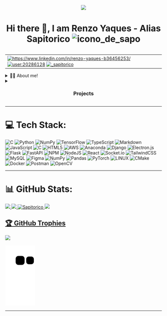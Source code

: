 <div id="header" align="center">

![](https://user-images.githubusercontent.com/105575956/198360498-3e32cd6c-8c3f-4b38-be27-b696378140b6.gif)

<h1 class="page_title" align="center">Hi there 👋, I am Renzo Yaques - Alias Sapitorico <img
            src="https://encrypted-tbn0.gstatic.com/images?q=tbn:ANd9GcQMcS0K8idNvrOKgP5sH-_q4BKi3lkCyVSeag&usqp=CAU"
            alt="icono_de_sapo" style="width:20px;height:20px;"></h1>
</div>

<table align="right">
    <tr>
        <td>
            <a href="https://www.linkedin.com/in/renzo-yaques-b36456253/" target="blank"><img align="center"
                                                                                              src="https://raw.githubusercontent.com/rahuldkjain/github-profile-readme-generator/master/src/images/icons/Social/linked-in-alt.svg"
                                                                                              alt="https://www.linkedin.com/in/renzo-yaques-b36456253/"
                                                                                              height="20"
                                                                                              width="30"/></a>
            <a href="https://stackoverflow.com/users/20286128/sapitorico" target="blank"><img align="center"
                                                                                              src="https://raw.githubusercontent.com/rahuldkjain/github-profile-readme-generator/master/src/images/icons/Social/stack-overflow.svg"
                                                                                              alt="user:20286128"
                                                                                              height="20"
                                                                                              width="30"/></a>
            <a href="https://instagram.com/_sapitorico" target="blank"><img align="center"
                                                                            src="https://raw.githubusercontent.com/rahuldkjain/github-profile-readme-generator/master/src/images/icons/Social/instagram.svg"
                                                                            alt="_sapitorico" height="20"
                                                                            width="30"/></a>
        </td>
    </tr>
</table>

<details>
    <summary>👨‍💻 About me!</summary>

 ### ¡¡¡¡I'm a back-end developer and machine learning developer 🦾🤖🦿🖥️🧠👾!!!!
- 🔭 I am currently looking for work as a developer, and in the process of developing for my own projects.
- 📫 How to reach me **renzoyaques@gmail.com**
</details>

<details>
    <summary><h3 align="center">Projects</h3></summary>

[![Readme Card](https://github-readme-stats.vercel.app/api/pin/?username=Sapitorico&repo=holbertonschool-simple_shell)](https://github.com/Sapitorico/holbertonschool-simple_shell)

[![Readme Card](https://github-readme-stats.vercel.app/api/pin/?username=Sapitorico&repo=holbertonschool-printf)](https://github.com/Sapitorico/holbertonschool-printf)

</details>    

 ---

# 💻 Tech Stack:
![C](https://img.shields.io/badge/c-%2300599C.svg?style=for-the-badge&logo=c&logoColor=white)
![Python](https://img.shields.io/badge/python-3670A0?style=for-the-badge&logo=python&logoColor=ffdd54)
![NumPy](https://img.shields.io/badge/numpy-%23013243.svg?style=for-the-badge&logo=numpy&logoColor=white)
![TensorFlow](https://img.shields.io/badge/TensorFlow-%23FF6F00.svg?style=for-the-badge&logo=TensorFlow&logoColor=white)
![TypeScript](https://img.shields.io/badge/typescript-%23007ACC.svg?style=for-the-badge&logo=typescript&logoColor=white)
![Markdown](https://img.shields.io/badge/markdown-%23000000.svg?style=for-the-badge&logo=markdown&logoColor=white)
![JavaScript](https://img.shields.io/badge/javascript-%23323330.svg?style=for-the-badge&logo=javascript&logoColor=%23F7DF1E)
![C](https://img.shields.io/badge/c-%2300599C.svg?style=for-the-badge&logo=c&logoColor=white)
![HTML5](https://img.shields.io/badge/html5-%23E34F26.svg?style=for-the-badge&logo=html5&logoColor=white)
![AWS](https://img.shields.io/badge/AWS-%23FF9900.svg?style=for-the-badge&logo=amazon-aws&logoColor=white)
![Anaconda](https://img.shields.io/badge/Anaconda-%2344A833.svg?style=for-the-badge&logo=anaconda&logoColor=white)
![Django](https://img.shields.io/badge/django-%23092E20.svg?style=for-the-badge&logo=django&logoColor=white)
![Electron.js](https://img.shields.io/badge/Electron-191970?style=for-the-badge&logo=Electron&logoColor=white)
![Flask](https://img.shields.io/badge/flask-%23000.svg?style=for-the-badge&logo=flask&logoColor=white)
![FastAPI](https://img.shields.io/badge/FastAPI-005571?style=for-the-badge&logo=fastapi)
![NPM](https://img.shields.io/badge/NPM-%23000000.svg?style=for-the-badge&logo=npm&logoColor=white)
![NodeJS](https://img.shields.io/badge/node.js-6DA55F?style=for-the-badge&logo=node.js&logoColor=white)
![React](https://img.shields.io/badge/react-%2320232a.svg?style=for-the-badge&logo=react&logoColor=%2361DAFB)
![Socket.io](https://img.shields.io/badge/Socket.io-black?style=for-the-badge&logo=socket.io&badgeColor=010101)
![TailwindCSS](https://img.shields.io/badge/tailwindcss-%2338B2AC.svg?style=for-the-badge&logo=tailwind-css&logoColor=white)
![MySQL](https://img.shields.io/badge/mysql-%2300f.svg?style=for-the-badge&logo=mysql&logoColor=white) 
![Figma](https://img.shields.io/badge/figma-%23F24E1E.svg?style=for-the-badge&logo=figma&logoColor=white)
![NumPy](https://img.shields.io/badge/numpy-%23013243.svg?style=for-the-badge&logo=numpy&logoColor=white)
![Pandas](https://img.shields.io/badge/pandas-%23150458.svg?style=for-the-badge&logo=pandas&logoColor=white)
![PyTorch](https://img.shields.io/badge/PyTorch-%23EE4C2C.svg?style=for-the-badge&logo=PyTorch&logoColor=white)
![LINUX](https://img.shields.io/badge/Linux-FCC624?style=for-the-badge&logo=linux&logoColor=black)
![CMake](https://img.shields.io/badge/CMake-%23008FBA.svg?style=for-the-badge&logo=cmake&logoColor=white)
![Docker](https://img.shields.io/badge/docker-%230db7ed.svg?style=for-the-badge&logo=docker&logoColor=white)
![Postman](https://img.shields.io/badge/Postman-FF6C37?style=for-the-badge&logo=postman&logoColor=white)
![OpenCV](https://img.shields.io/badge/opencv-%23white.svg?style=for-the-badge&logo=opencv&logoColor=white)

---

# 📊 GitHub Stats:

  <a href="https://github.com/Sapitorico">

  <img height="180em" src="https://github-readme-stats.vercel.app/api?username=Sapitorico&show_icons=true&theme=radical&include_all_commits=true&count_private=true"/>
  <img height="180em" src="https://github-readme-stats.vercel.app/api/top-langs/?username=Sapitorico&layout=compact&langs_count=7&theme=radical"/>
      <img height="180em" src="https://github-readme-streak-stats.herokuapp.com/?user=Sapitorico&layout=compact&langs_count=7&theme=radical" alt="Sapitorico" />
      <img height="180em" src="https://github-profile-summary-cards.vercel.app/api/cards/profile-details?username=Sapitorico&layout=compact&langs_count=7&theme=radical" />

## 🏆 GitHub Trophies
![](https://github-profile-trophy.vercel.app/?username=Sapitorico&theme=radical&no-frame=false&no-bg=true&margin-w=4)

![Snake animation](https://raw.githubusercontent.com/Sapitorico/Sapitorico/b6e1c169d533bfe72640b2603eee6e3f9320241c/github-contribution-grid-snake.svg)
 

---

[instagram]: https://www.instagram.com/_sapitorico/
